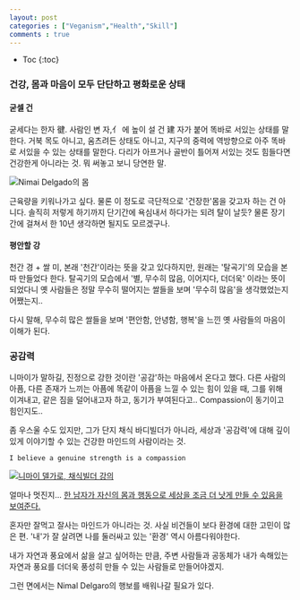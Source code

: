 ```yaml
---
layout: post
categories : ["Veganism","Health","Skill"]
comments : true
---
```


* Toc
{:toc}

### 건강, 몸과 마음이 모두 단단하고 평화로운 상태

#### 굳셀 건

굳세다는 한자 徤. 사람인 변 자,亻 에 높이 설 건 建 자가 붙어 똑바로 서있는 상태를 말한다. 거북 목도 아니고, 움츠려든 상태도 아니고, 지구의 중력에 역방향으로 아주 똑바로 서있을 수 있는 상태를 말한다.
다리가 아프거나 골반이 틀어져 서있는 것도 힘들다면 건강한게 아니라는 것.
뭐 써놓고 보니 당연한 말.

![Nimai Delgado의 몸](https://i.pinimg.com/originals/eb/23/3d/eb233d78fdddc81a53837870b9e86dbf.jpg)

근육량을 키워나가고 싶다.
물론 이 정도로 극단적으로 '건장한'몸을 갖고자 하는 건 아니다. 솔직히 저렇게 하기까지 단기간에 욕심내서 하다가는 되려 탈이 날듯? 물론 장기간에 걸쳐서 한 10년 생각하면 될지도 모르겠구나.


#### 평안할 강

천간 경 + 쌀 미, 본래 '천간'이라는 뜻을 갖고 있다하지만, 원래는 '탈곡기'의 모습을 본따 만들었다 한다. 탈곡기의 모습에서 '별, 무수히 많음, 이어지다, 더더욱' 이라는 뜻이 되었다니 옛 사람들은 정말 무수히 떨어지는 쌀들을 보며 '무수히 많음'을 생각했었는지 어쨌는지..

다시 말해, 무수히 많은 쌀들을 보며 '편안함, 안녕함, 행복'을 느낀 옛 사람들의 마음이 이해가 된다.


### 공감력


니마이가 말하길, 진정으로 강한 것이란 '공감'하는 마음에서 온다고 했다. 다른 사람의 아픔, 다른 존재가 느끼는 아픔에 똑같이 아픔을 느낄 수 있는 힘이 있을 때, 그를 위해 이겨내고, 같은 짐을 덜어내고자 하고, 동기가 부여된다고..
Compassion이 동기이고 힘인지도..

좀 우스울 수도 있지만, 그가 단지 채식 바디빌더가 아니라, 세상과 '공감력'에 대해 깊이있게 이야기할 수 있는 건강한 마인드의 사람이라는 것.

    I believe a genuine strength is a compassion

[![니마이 델가로, 채식빌더 강의](http://img.youtube.com/vi/e-VNXCSGgsg/0.jpg)](http://www.youtube.com/watch?v=e-VNXCSGgsg "니마이 델가로, 채식빌더")

얼마나 멋진지... [한 남자가 자신의 몸과 행동으로 세상을 조금 더 낫게 만들 수 있음을 보여준다.](https://www.youtube.com/watch?v=e-VNXCSGgsg)


혼자만 잘먹고 잘사는 마인드가 아니라는 것.
사실 비건들이 보다 환경에 대한 고민이 많은 편. '내'가 잘 살려면 나를 둘러싸고 있는 '환경' 역시 아름다워야한다. 
 
내가 자연과 풍요에서 삶을 살고 싶어하는 만큼, 주변 사람들과 공동체가 내가 속해있는 자연과 풍요를 더더욱 풍성히 만들 수 있는 사람들로 만들어야겠지.

그런 면에서는 Nimal Delgaro의 행보를 배워나갈 필요가 있다.
